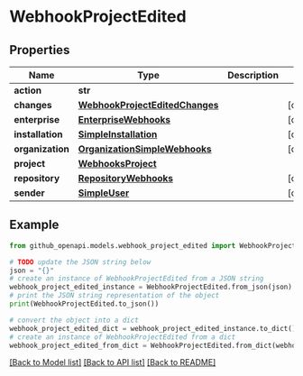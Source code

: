 # WebhookProjectEdited


## Properties

Name | Type | Description | Notes
------------ | ------------- | ------------- | -------------
**action** | **str** |  | 
**changes** | [**WebhookProjectEditedChanges**](WebhookProjectEditedChanges.md) |  | [optional] 
**enterprise** | [**EnterpriseWebhooks**](EnterpriseWebhooks.md) |  | [optional] 
**installation** | [**SimpleInstallation**](SimpleInstallation.md) |  | [optional] 
**organization** | [**OrganizationSimpleWebhooks**](OrganizationSimpleWebhooks.md) |  | [optional] 
**project** | [**WebhooksProject**](WebhooksProject.md) |  | 
**repository** | [**RepositoryWebhooks**](RepositoryWebhooks.md) |  | [optional] 
**sender** | [**SimpleUser**](SimpleUser.md) |  | [optional] 

## Example

```python
from github_openapi.models.webhook_project_edited import WebhookProjectEdited

# TODO update the JSON string below
json = "{}"
# create an instance of WebhookProjectEdited from a JSON string
webhook_project_edited_instance = WebhookProjectEdited.from_json(json)
# print the JSON string representation of the object
print(WebhookProjectEdited.to_json())

# convert the object into a dict
webhook_project_edited_dict = webhook_project_edited_instance.to_dict()
# create an instance of WebhookProjectEdited from a dict
webhook_project_edited_from_dict = WebhookProjectEdited.from_dict(webhook_project_edited_dict)
```
[[Back to Model list]](../README.md#documentation-for-models) [[Back to API list]](../README.md#documentation-for-api-endpoints) [[Back to README]](../README.md)


